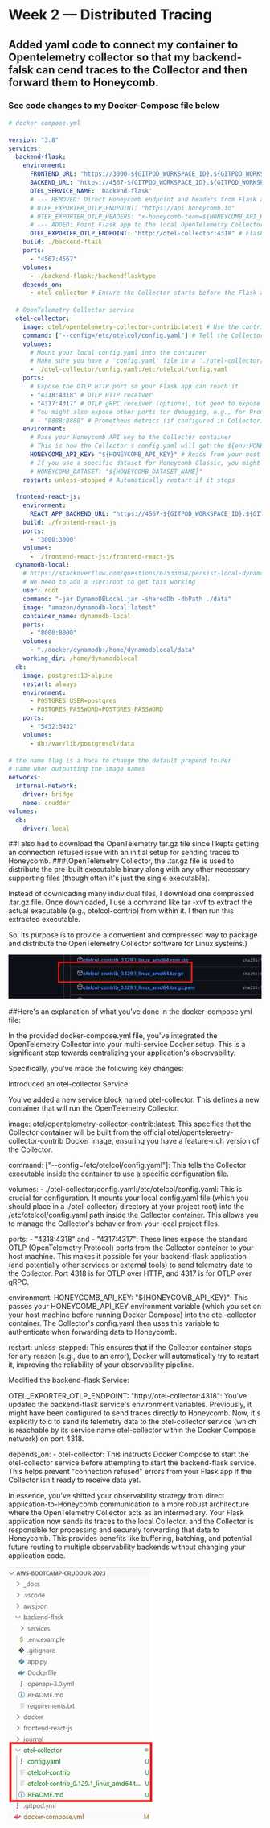 # Week 2 — Distributed Tracing
## Added yaml code to connect my container to Opentelemetry collector so that my backend-falsk can cend traces to the Collector and then forward them to Honeycomb.
### See code changes to my Docker-Compose file below
```yaml
# docker-compose.yml

version: "3.8"
services:
  backend-flask:
    environment:
      FRONTEND_URL: "https://3000-${GITPOD_WORKSPACE_ID}.${GITPOD_WORKSPACE_CLUSTER_HOST}"
      BACKEND_URL: "https://4567-${GITPOD_WORKSPACE_ID}.${GITPOD_WORKSPACE_CLUSTER_HOST}"
      OTEL_SERVICE_NAME: 'backend-flask'
      # --- REMOVED: Direct Honeycomb endpoint and headers from Flask app ---
      # OTEP_EXPORTER_OTLP_ENDPOINT: "https://api.honeycomb.io"
      # OTEP_EXPORTER_OTLP_HEADERS: "x-honeycomb-team=${HONEYCOMB_API_KEY}"
      # --- ADDED: Point Flask app to the local OpenTelemetry Collector service ---
      OTEL_EXPORTER_OTLP_ENDPOINT: "http://otel-collector:4318" # Flask app sends to the Collector service
    build: ./backend-flask
    ports:
      - "4567:4567"
    volumes:
      - ./backend-flask:/backendflasktype
    depends_on:
      - otel-collector # Ensure the Collector starts before the Flask app

  # OpenTelemetry Collector service
  otel-collector:
    image: otel/opentelemetry-collector-contrib:latest # Use the contrib image for more features
    command: ["--config=/etc/otelcol/config.yaml"] # Tell the Collector to use our mounted config
    volumes:
      # Mount your local config.yaml into the container
      # Make sure you have a 'config.yaml' file in a './otel-collector/' directory at your project root
      - ./otel-collector/config.yaml:/etc/otelcol/config.yaml
    ports:
      # Expose the OTLP HTTP port so your Flask app can reach it
      - "4318:4318" # OTLP HTTP receiver
      - "4317:4317" # OTLP gRPC receiver (optional, but good to expose if needed)
      # You might also expose other ports for debugging, e.g., for Prometheus exporter or zPages
      # - "8888:8888" # Prometheus metrics (if configured in Collector)
    environment:
      # Pass your Honeycomb API key to the Collector container
      # This is how the Collector's config.yaml will get the ${env:HONEYCOMB_API_KEY} value
      HONEYCOMB_API_KEY: "${HONEYCOMB_API_KEY}" # Reads from your host's environment variable
      # If you use a specific dataset for Honeycomb Classic, you might also pass it here
      # HONEYCOMB_DATASET: "${HONEYCOMB_DATASET_NAME}"
    restart: unless-stopped # Automatically restart if it stops

  frontend-react-js:
    environment:
      REACT_APP_BACKEND_URL: "https://4567-${GITPOD_WORKSPACE_ID}.${GITPOD_WORKSPACE_CLUSTER_HOST}"
    build: ./frontend-react-js
    ports:
      - "3000:3000"
    volumes:
      - ./frontend-react-js:/frontend-react-js
  dynamodb-local:
    # https://stackoverflow.com/questions/67533058/persist-local-dynamodb-data-in-volumes-lack-permission-unable-to-open-datba
    # We need to add a user:root to get this working
    user: root
    command: "-jar DynamoDBLocal.jar -sharedDb -dbPath ./data"
    image: "amazon/dynamodb-local:latest"
    container_name: dynamodb-local
    ports:
      - "8000:8000"
    volumes:
      - "./docker/dynamodb:/home/dynamodblocal/data"
    working_dir: /home/dynamodblocal
  db:
    image: postgres:13-alpine
    restart: always
    environment:
      - POSTGRES_USER=postgres
      - POSTGRES_PASSWORD=POSTGRES_PASSWORD
    ports:
      - "5432:5432"
    volumes:
      - db:/var/lib/postgresql/data

# the name flag is a hack to change the default prepend folder
# name when outputting the image names
networks:
  internal-network:
    driver: bridge
    name: crudder
volumes:
  db:
    driver: local
```

##I also had to download the OpenTelemetry tar.gz file since I kepts getting an connection refused issue with an initial setup for sending traces to Honeycomb.
###(OpenTelemetry Collector, the .tar.gz file is used to distribute the pre-built executable binary along with any other necessary supporting files (though often it's just the single executable).

Instead of downloading many individual files, I download one compressed .tar.gz file. Once downloaded, I use a command like tar -xvf to extract the actual executable (e.g., otelcol-contrib) from within it. I then run this extracted executable.

So, its purpose is to provide a convenient and compressed way to package and distribute the OpenTelemetry Collector software for Linux systems.)

![Open Telemetry ".tar.gz" file](https://github.com/Cfenton07/aws-bootcamp-cruddur-2023/blob/main/_docs/assets/Opentelemetry_Collector_2025-07-08%20122133.png)

##Here's an explanation of what you've done in the docker-compose.yml file:

In the provided docker-compose.yml file, you've integrated the OpenTelemetry Collector into your multi-service Docker setup. This is a significant step towards centralizing your application's observability.

Specifically, you've made the following key changes:

Introduced an otel-collector Service:

You've added a new service block named otel-collector. This defines a new container that will run the OpenTelemetry Collector.

image: otel/opentelemetry-collector-contrib:latest: This specifies that the Collector container will be built from the official otel/opentelemetry-collector-contrib Docker image, ensuring you have a feature-rich version of the Collector.

command: ["--config=/etc/otelcol/config.yaml"]: This tells the Collector executable inside the container to use a specific configuration file.

volumes: - ./otel-collector/config.yaml:/etc/otelcol/config.yaml: This is crucial for configuration. It mounts your local config.yaml file (which you should place in a ./otel-collector/ directory at your project root) into the /etc/otelcol/config.yaml path inside the Collector container. This allows you to manage the Collector's behavior from your local project files.

ports: - "4318:4318" and - "4317:4317": These lines expose the standard OTLP (OpenTelemetry Protocol) ports from the Collector container to your host machine. This makes it possible for your backend-flask application (and potentially other services or external tools) to send telemetry data to the Collector. Port 4318 is for OTLP over HTTP, and 4317 is for OTLP over gRPC.

environment: HONEYCOMB_API_KEY: "${HONEYCOMB_API_KEY}": This passes your HONEYCOMB_API_KEY environment variable (which you set on your host machine before running Docker Compose) into the otel-collector container. The Collector's config.yaml then uses this variable to authenticate when forwarding data to Honeycomb.

restart: unless-stopped: This ensures that if the Collector container stops for any reason (e.g., due to an error), Docker will automatically try to restart it, improving the reliability of your observability pipeline.

Modified the backend-flask Service:

OTEL_EXPORTER_OTLP_ENDPOINT: "http://otel-collector:4318": You've updated the backend-flask service's environment variables. Previously, it might have been configured to send traces directly to Honeycomb. Now, it's explicitly told to send its telemetry data to the otel-collector service (which is reachable by its service name otel-collector within the Docker Compose network) on port 4318.

depends_on: - otel-collector: This instructs Docker Compose to start the otel-collector service before attempting to start the backend-flask service. This helps prevent "connection refused" errors from your Flask app if the Collector isn't ready to receive data yet.

In essence, you've shifted your observability strategy from direct application-to-Honeycomb communication to a more robust architecture where the OpenTelemetry Collector acts as an intermediary. Your Flask application now sends its traces to the local Collector, and the Collector is responsible for processing and securely forwarding that data to Honeycomb. This provides benefits like buffering, batching, and potential future routing to multiple observability backends without changing your application code.

![Open Telemetry added director ](https://github.com/Cfenton07/aws-bootcamp-cruddur-2023/blob/main/_docs/assets/otel-collector%202025-07-08%20123142.png)
